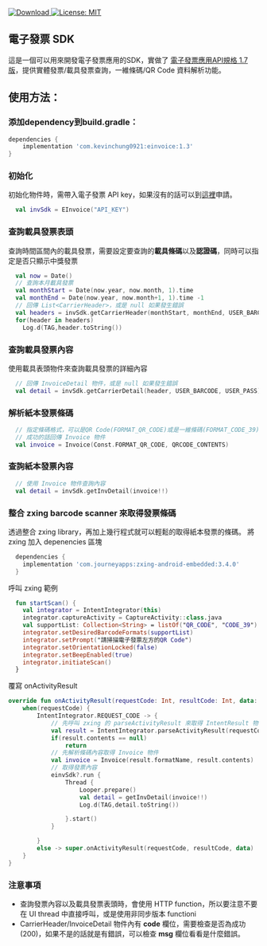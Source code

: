 [ ![Download](https://api.bintray.com/packages/kevinchung0921/Maven/einvoice_sdk/images/download.svg?version=1.3) ](https://bintray.com/kevinchung0921/Maven/einvoice_sdk/1.3/link)
[![License: MIT](https://img.shields.io/badge/License-MIT-yellow.svg)](https://opensource.org/licenses/MIT)

## 電子發票 SDK
這是一個可以用來開發電子發票應用的SDK，實做了 [電子發票應用API規格 1.7 版](https://www.einvoice.nat.gov.tw/home/DownLoad?fileName=1510206773173_0.pdf)，提供實體發票/載具發票查詢，一維條碼/QR Code 資料解析功能。

## 使用方法：

### 添加dependency到build.gradle：

```groovy
dependencies {
    implementation 'com.kevinchung0921:einvoice:1.3'
}
```
### 初始化

初始化物件時，需帶入電子發票 API key，如果沒有的話可以到[這裡](https://www.einvoice.nat.gov.tw/APCONSUMER/BTC605W/)申請。
```kotlin
  val invSdk = EInvoice("API_KEY")
```


### 查詢載具發票表頭

查詢時間區間內的載具發票，需要設定要查詢的**載具條碼**以及**認證碼**，同時可以指定是否只顯示中獎發票

```kotlin
  val now = Date()
  // 查詢本月載具發票
  val monthStart = Date(now.year, now.month, 1).time
  val monthEnd = Date(now.year, now.month+1, 1).time -1
  // 回傳 List<CarrierHeader>，或是 null 如果發生錯誤
  val headers = invSdk.getCarrierHeader(monthStart, monthEnd, USER_BARCODE, USER_PASS, false)
  for(header in headers)
    Log.d(TAG,header.toString())
```

### 查詢載具發票內容
使用載具表頭物件來查詢載具發票的詳細內容
```kotlin
  // 回傳 InvoiceDetail 物件，或是 null 如果發生錯誤
  val detail = invSdk.getCarrierDetail(header, USER_BARCODE, USER_PASS)
```

### 解析紙本發票條碼
```kotlin
  // 指定條碼格式，可以是QR Code(FORMAT_QR_CODE)或是一維條碼(FORMAT_CODE_39)
  // 成功的話回傳 Invoice 物件
  val invoice = Invoice(Const.FORMAT_QR_CODE, QRCODE_CONTENTS)
```
### 查詢紙本發票內容

```kotlin
  // 使用 Invoice 物件查詢內容
  val detail = invSdk.getInvDetail(invoice!!)
```
### 整合 zxing barcode scanner 來取得發票條碼
透過整合 zxing library，再加上幾行程式就可以輕鬆的取得紙本發票的條碼。
將 zxing 加入 depenencies 區塊
```groovy
  dependencies {
    implementation 'com.journeyapps:zxing-android-embedded:3.4.0'
  }
```
呼叫 zxing 範例
```kotlin
  fun startScan() {
    val integrator = IntentIntegrator(this)
    integrator.captureActivity = CaptureActivity::class.java
    val supportList: Collection<String> = listOf("QR_CODE", "CODE_39")
    integrator.setDesiredBarcodeFormats(supportList)
    integrator.setPrompt("請掃描電子發票左方的QR Code")
    integrator.setOrientationLocked(false)
    integrator.setBeepEnabled(true)
    integrator.initiateScan()
  }
```
覆寫 onActivityResult
```kotlin
override fun onActivityResult(requestCode: Int, resultCode: Int, data: Intent?) {
    when(requestCode) {
        IntentIntegrator.REQUEST_CODE -> {
            // 先呼叫 zxing 的 parseActivityResult 來取得 IntentResult 物件
            val result = IntentIntegrator.parseActivityResult(requestCode, resultCode, data)
            if(result.contents == null)
                return
            // 先解析條碼內容取得 Invoice 物件    
            val invoice = Invoice(result.formatName, result.contents)
            // 取得發票內容
            einvSdk?.run {
                Thread {
                    Looper.prepare()
                    val detail = getInvDetail(invoice!!)
                    Log.d(TAG,detail.toString())

                }.start()
            }

        }
        else -> super.onActivityResult(requestCode, resultCode, data)
    }
}
```

### 注意事項
* 查詢發票內容以及載具發票表頭時，會使用 HTTP function，所以要注意不要在 UI thread 中直接呼叫，或是使用非同步版本 functioni
* CarrierHeader/InvoiceDetail 物件內有 **code** 欄位，需要檢查是否為成功(200)，如果不是的話就是有錯誤，可以檢查 **msg** 欄位看看是什麼錯誤。
